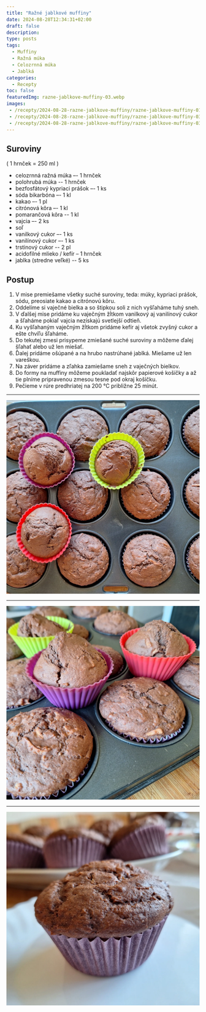 ```yaml
---
title: "Ražné jablkové muffiny"
date: 2024-08-28T12:34:31+02:00
draft: false
description:
type: posts
tags:
  - Muffiny
  - Ražná múka
  - Celozrnná múka
  - Jablká
categories:
  - Recepty
toc: false
featuredImg: razne-jablkove-muffiny-03.webp
images:
 - /recepty/2024-08-28-razne-jablkove-muffiny/razne-jablkove-muffiny-01.webp
 - /recepty/2024-08-28-razne-jablkove-muffiny/razne-jablkove-muffiny-03.webp
 - /recepty/2024-08-28-razne-jablkove-muffiny/razne-jablkove-muffiny-03.webp
---
```


## Suroviny

( 1 hrnček = 250 ml )

- celozrnná ražná múka –- 1 hrnček
- polohrubá múka -- 1 hrnček
- bezfosfátový kypriaci prášok –- 1 ks
- sóda bikarbóna –- 1 kl
- kakao –- 1 pl
- citrónová kôra –- 1 kl
- pomarančová kôra -- 1 kl
- vajcia –- 2 ks
- soľ
- vanilkový cukor –- 1 ks
- vanilínový cukor –- 1 ks
- trstinový cukor -- 2 pl
- acidofilné mlieko / kefír – 1 hrnček
- jablka (stredne veľké) -- 5 ks

## Postup

1. V mise premiešame všetky suché suroviny, teda: múky, kypriaci prášok, sódu, preosiate kakao a citrónovú kôru.
2. Oddelíme si vaječné bielka a so štipkou soli z nich vyšľaháme tuhý sneh.
3. V ďalšej mise pridáme ku vaječným žĺtkom vanilkový aj vanilínový cukor a šľaháme pokiaľ vajcia nezískajú svetlejší odtieň.
4. Ku vyšľahaným vaječným žĺtkom pridáme kefír aj všetok zvyšný cukor a ešte chvíľu šľaháme.
5. Do tekutej zmesi prisypeme zmiešané suché suroviny a môžeme ďalej šľahať alebo už len miešať.
6. Ďalej pridáme ošúpané a na hrubo nastrúhané jablká. Miešame už len vareškou.
7. Na záver pridáme a zľahka zamiešame sneh z vaječných bielkov.
8. Do formy na muffiny môžeme poukladať najskôr papierové košíčky a až tie plníme pripravenou zmesou tesne pod okraj košíčku.
9. Pečieme v rúre predhriatej na 200 °C približne 25 minút.

---

![Ražné jablkové muffiny - 01](razne-jablkove-muffiny-01.webp "Ražné jablkové muffiny, obr. 1 (autor: zwieratko, 2024)")

---

![Ražné jablkové muffiny - 02](razne-jablkove-muffiny-02.webp "Ražné jablkové muffiny, obr. 2 (autor: zwieratko, 2024)")

---

![Ražné jablkové muffiny - 03](razne-jablkove-muffiny-03.webp "Ražné jablkové muffiny, obr. 3 (autor: zwieratko, 2024)")
